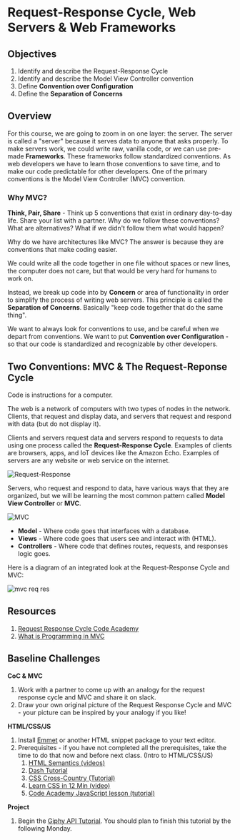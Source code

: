 # Request-Response Cycle, Web Servers & Web Frameworks

## Objectives

1. Identify and describe the Request-Response Cycle
1. Identify and describe the Model View Controller convention
1. Define **Convention over Configuration**
1. Define the **Separation of Concerns**

## Overview

For this course, we are going to zoom in on one layer: the server. The server is called a "server" because it serves data to anyone that asks properly. To make servers work, we could write raw, vanilla code, or we can use pre-made **Frameworks**. These frameworks follow standardized conventions. As web developers we have to learn those conventions to save time, and to make our code predictable for other developers. One of the primary conventions is the Model View Controller (MVC) convention.

### Why MVC?

**Think, Pair, Share** - Think up 5 conventions that exist in ordinary day-to-day life. Share your list with a partner. Why do we follow these conventions? What are alternatives? What if we didn't follow them what would happen?

Why do we have architectures like MVC? The answer is because they are conventions that make coding easier.

We could write all the code together in one file without spaces or new lines, the computer does not care, but that would be very hard for humans to work on.

Instead, we break up code into by **Concern** or area of functionality in order to simplify the process of writing web servers. This principle is called the **Separation of Concerns**. Basically "keep code together that do the same thing".

We want to always look for conventions to use, and be careful when we depart from conventions. We want to put **Convention over Configuration** - so that our code is standardized and recognizable by other developers.

## Two Conventions: MVC & The Request-Reponse Cycle

Code is instructions for a computer.

The web is a network of computers with two types of nodes in the network. Clients, that request and display data, and servers that request and respond with data (but do not display it).

Clients and servers request data and servers respond to requests to data using one process called the **Request-Response Cycle**. Examples of clients are browsers, apps, and IoT devices like the Amazon Echo. Examples of servers are any website or web service on the internet.

![Request-Response](assets/req-res.gif)

Servers, who request and respond to data, have various ways that they are organized, but we will be learning the most common pattern called **Model View Controller** or **MVC**.

![MVC](assets/mvc.jpg)

* **Model** - Where code goes that interfaces with a database.
* **Views** - Where code goes that users see and interact with (HTML).
* **Controllers** - Where code that defines routes, requests, and responses logic goes.

Here is a diagram of an integrated look at the Request-Response Cycle and MVC:

![mvc req res](assets/mvc-req-res.jpeg)

## Resources

1. [Request Response Cycle Code Academy](https://www.codecademy.com/articles/request-response-cycle-static)
1. [What is Programming in MVC](https://www.youtube.com/watch?v=1IsL6g2ixak)

## Baseline Challenges

**CoC & MVC**
1. Work with a partner to come up with an analogy for the request response cycle and MVC and share it on slack.
1. Draw your own original picture of the Request Response Cycle and MVC - your picture can be inspired by your analogy if you like!

**HTML/CSS/JS**
1. Install [Emmet](https://emmet.io/) or another HTML snippet package to your text editor.
1. Prerequisites - if you have not completed all the prerequisites, take the time to do that now and before next class. (Intro to HTML/CSS/JS)
    1. [HTML Semantics (videos)](https://www.youtube.com/playlist?list=PLWjCJDeWfDdc0Sp_DinOWnodw3KnWCwc1)
    1. [Dash Tutorial](https://dash.generalassemb.ly/)
    1. [CSS Cross-Country (Tutorial)](https://www.codeschool.com/courses/css-cross-country)
    1. [Learn CSS in 12 Min (video)](https://www.youtube.com/watch?v=0afZj1G0BIE)
    1. [Code Academy JavaScript lesson (tutorial)](https://www.codecademy.com/learn/javascript)
    
**Project**

1. Begin the [Giphy API Tutorial](https://www.makeschool.com/online-courses/tutorials/giphy-search-app-with-node-js/your-node-environment). You should plan to finish this tutorial by the following Monday.

